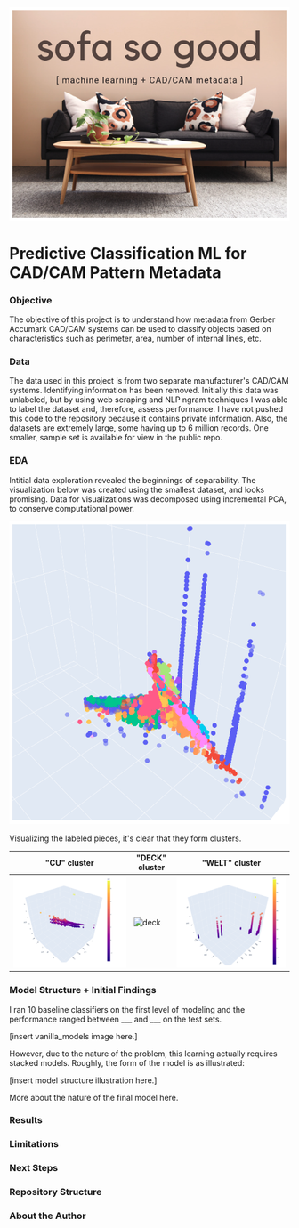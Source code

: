 ![title_image](./images/ssg.png)

# Predictive Classification ML for CAD/CAM Pattern Metadata

### Objective
The objective of this project is to understand how metadata from Gerber Accumark CAD/CAM systems can be used to classify objects based on characteristics such as perimeter, area, number of internal lines, etc. 

### Data
The data used in this project is from two separate manufacturer's CAD/CAM systems. Identifying information has been removed. Initially this data was unlabeled, but by using web scraping and NLP ngram techniques I was able to label the dataset and, therefore, assess performance. I have not pushed this code to the repository because it contains private information. Also, the datasets are extremely large, some having up to 6 million records. One smaller, sample set is available for view in the public repo.

### EDA

Intitial data exploration revealed the beginnings of separability. The visualization below was created using the smallest dataset, and looks promising. Data for visualizations was decomposed using incremental PCA, to conserve computational power.

![title_image](./images/separability.png)

Visualizing the labeled pieces, it's clear that they form clusters.

| "CU" cluster  | "DECK" cluster | "WELT" cluster |
| ------------- | ------------- | ------------- |
| ![cu](./images/cu.png)   | ![deck](./images/bp.png)   | ![welt](./images/welt.png)   |


### Model Structure + Initial Findings
I ran 10 baseline classifiers on the first level of modeling and the performance ranged between ___ and ___ on the test sets.

[insert vanilla_models image here.]

However, due to the nature of the problem, this learning actually requires stacked models. Roughly, the form of the model is as illustrated:

[insert model structure illustration here.]

More about the nature of the final model here.

### Results

### Limitations

### Next Steps

### Repository Structure

### About the Author
